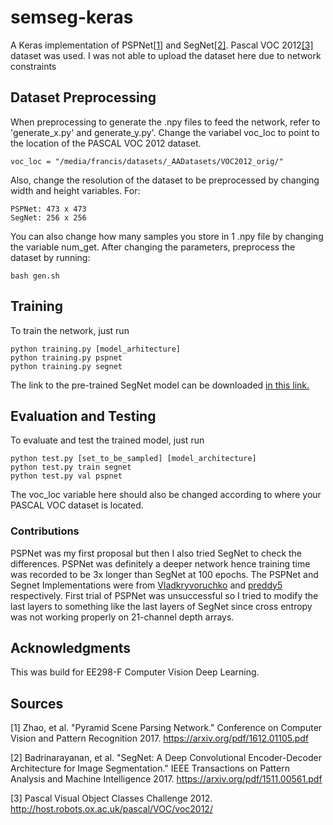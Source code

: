 # semseg-keras
A Keras implementation of PSPNet[[1]](https://arxiv.org/pdf/1612.01105.pdf) and SegNet[[2]](https://arxiv.org/pdf/1612.01105.pdf). Pascal VOC 2012[[3]](http://host.robots.ox.ac.uk/pascal/VOC/voc2012/)  dataset was used. I was not able to upload the dataset here due to network constraints

## Dataset Preprocessing
When preprocessing to generate the .npy files to feed the network, refer to 'generate_x.py' and generate_y.py'. Change the variabel voc_loc to point to the location of the PASCAL VOC 2012 dataset.
```
voc_loc = "/media/francis/datasets/_AADatasets/VOC2012_orig/"
```
Also, change the resolution of the dataset to be preprocessed by changing width and height variables. For:
```
PSPNet: 473 x 473
SegNet: 256 x 256
```
You can also change how many samples you store in 1 .npy file by changing the variable num_get.
After changing the parameters, preprocess the dataset by running:
```
bash gen.sh
```

## Training
To train the network, just run
```
python training.py [model_arhitecture]
python training.py pspnet
python training.py segnet
```
The link to the pre-trained SegNet model can be downloaded [in this link.](https://drive.google.com/file/d/1aLOaiASl2KgERhOZ9iNt6D9AZgKCWDlF/view?usp=sharing)

## Evaluation and Testing
To evaluate and test the trained model, just run
```
python test.py [set_to_be_sampled] [model_architecture]
python test.py train segnet
python test.py val pspnet
```
The voc_loc variable here should also be changed according to where your PASCAL VOC dataset is located.

### Contributions

PSPNet was my first proposal but then I also tried SegNet to check the differences. PSPNet was definitely a deeper network hence training time was recorded to be 3x longer than SegNet at 100 epochs. The PSPNet and Segnet Implementations were from [Vladkryvoruchko](https://github.com/Vladkryvoruchko/PSPNet-Keras-tensorflow) and [preddy5](https://github.com/preddy5/segnet) respectively. First trial of PSPNet was unsuccessful so I tried to modify the last layers to something like the last layers of SegNet since cross entropy was not working properly on 21-channel depth arrays.

## Acknowledgments
This was build for EE298-F Computer Vision Deep Learning.

## Sources
[1] Zhao, et al. "Pyramid Scene Parsing Network." Conference on Computer Vision and Pattern Recognition 2017. https://arxiv.org/pdf/1612.01105.pdf

[2] Badrinarayanan, et al. "SegNet: A Deep Convolutional Encoder-Decoder Architecture for Image Segmentation." IEEE Transactions on Pattern Analysis and Machine Intelligence 2017. https://arxiv.org/pdf/1511.00561.pdf

[3] Pascal Visual Object Classes Challenge 2012. http://host.robots.ox.ac.uk/pascal/VOC/voc2012/
